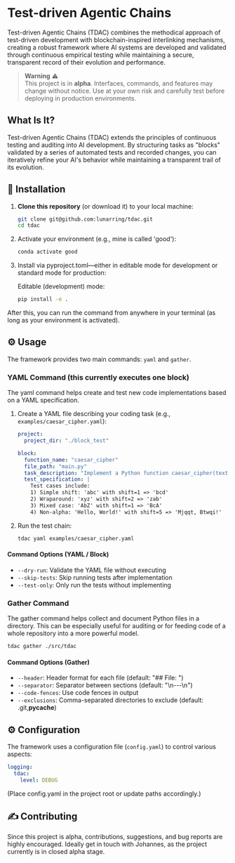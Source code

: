 # Test-driven Agentic Chains

Test-driven Agentic Chains (TDAC) combines the methodical approach of test-driven development with blockchain-inspired interlinking mechanisms, creating a robust framework where AI systems are developed and validated through continuous empirical testing while maintaining a secure, transparent record of their evolution and performance.

> **Warning** ⚠️  
> This project is in **alpha**. Interfaces, commands, and features may change without notice. Use at your own risk and carefully test before deploying in production environments.

## What Is It?

Test-driven Agentic Chains (TDAC) extends the principles of continuous testing and auditing into AI development. By structuring tasks as "blocks" validated by a series of automated tests and recorded changes, you can iteratively refine your AI's behavior while maintaining a transparent trail of its evolution.

## 🚀 Installation

1. **Clone this repository** (or download it) to your local machine:

   ```bash
   git clone git@github.com:lunarring/tdac.git
   cd tdac
   ```

2. Activate your environment (e.g., mine is called 'good'):
   ```bash
   conda activate good
   ```

3. Install via pyproject.toml—either in editable mode for development or standard mode for production:

   Editable (development) mode:
   ```bash
   pip install -e .
   ```

After this, you can run the  command from anywhere in your terminal (as long as your environment is activated).

## ⚙️ Usage

The framework provides two main commands: `yaml` and `gather`.

### YAML Command (this currently executes one block)

The yaml command helps create and test new code implementations based on a YAML specification.

1. Create a YAML file describing your coding task (e.g., `examples/caesar_cipher.yaml`):
   ```yaml
   project:
     project_dir: "./block_test"

   block:
     function_name: "caesar_cipher"
     file_path: "main.py"
     task_description: "Implement a Python function caesar_cipher(text, shift) that returns a new string where each alphabetic character in 'text' is shifted by 'shift' positions in the alphabet."
     test_specification: |
       Test cases include:
       1) Simple shift: 'abc' with shift=1 => 'bcd'
       2) Wraparound: 'xyz' with shift=2 => 'zab'
       3) Mixed case: 'AbZ' with shift=1 => 'BcA'
       4) Non-alpha: 'Hello, World!' with shift=5 => 'Mjqqt, Btwqi!'
   ```

2. Run the test chain:
   ```bash
   tdac yaml examples/caesar_cipher.yaml
   ```

#### Command Options (YAML / Block)

- `--dry-run`: Validate the YAML file without executing
- `--skip-tests`: Skip running tests after implementation
- `--test-only`: Only run the tests without implementing

### Gather Command

The gather command helps collect and document Python files in a directory. This can be especially useful for auditing or for feeding code of a whole repository into a more powerful model.

```bash
tdac gather ./src/tdac
```

#### Command Options (Gather)

- `--header`: Header format for each file (default: "## File: ")
- `--separator`: Separator between sections (default: "\n---\n")
- `--code-fences`: Use code fences in output
- `--exclusions`: Comma-separated directories to exclude (default: .git,__pycache__)

## ⚙️ Configuration

The framework uses a configuration file (`config.yaml`) to control various aspects:

```yaml
logging:
  tdac:
    level: DEBUG
```
(Place config.yaml in the project root or update paths accordingly.)

## ✍️ Contributing

Since this project is alpha, contributions, suggestions, and bug reports are highly encouraged. Ideally get in touch with Johannes, as the project currently is in closed alpha stage.
